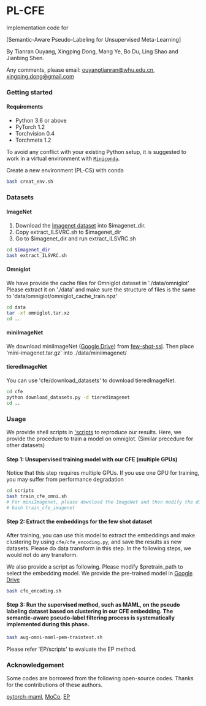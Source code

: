 # PL-CFE
Implementation code for

[Semantic-Aware Pseudo-Labeling for Unsupervised Meta-Learning]
<!-- (https://www.ecva.net/papers/eccv_2022/papers_ECCV/papers/136800160.pdf).
In Proceedings of the European Conference on Computer Vision (ECCV), 2022. -->

By Tianran Ouyang, Xingping Dong, Mang Ye, Bo Du, Ling Shao and Jianbing Shen.

Any comments, please email: ouyangtianran@whu.edu.cn, xingping.dong@gmail.com

<!-- If you use this software for academic research, please consider to cite the following paper:
```
@inproceedings{dong2022rethinking,
  title={Rethinking Clustering-Based Pseudo-Labeling for Unsupervised Meta-Learning},
  author={Dong, Xingping and Shen, Jianbing and Shao, Ling},
  booktitle={Computer Vision--ECCV 2022: 17th European Conference, Tel Aviv, Israel, October 23--27, 2022, Proceedings, Part XX},
  pages={169--186},
  year={2022},
  organization={Springer}
}
``` -->


### Getting started

#### Requirements
 - Python 3.6 or above
 - PyTorch 1.2
 - Torchvision 0.4
 - Torchmeta 1.2

To avoid any conflict with your existing Python setup, it is suggested to work in a virtual environment with [`Miniconda`](https://docs.conda.io/en/latest/miniconda.html#miniconda/). 

Create a new environment (PL-CS) with conda
```bash
bash creat_env.sh
```

### Datasets
#### ImageNet
1. Download the [Imagenet dataset](https://image-net.org/download.php) into $imagenet_dir.
2. Copy extract_ILSVRC.sh to $imagenet_dir
3. Go to $imagenet_dir and run extract_ILSVRC.sh
```bash
cd $imagenet_dir
bash extract_ILSVRC.sh 
```
#### Omniglot
We have provide the cache files for Omniglot dataset in './data/omniglot'
Please extract it on './data' and make sure the structure of files is the same to 'data/omniglot/omniglot_cache_train.npz'
```bash
cd data
tar -xf omniglot.tar.xz 
cd ..
```
#### miniImageNet
We download miniImageNet ([Google Drive](https://drive.google.com/open?id=16V_ZlkW4SsnNDtnGmaBRq2OoPmUOc5mY))
from [few-shot-ssl](https://github.com/renmengye/few-shot-ssl-public).
Then place 'mini-imagenet.tar.gz' into ./data/miniimagenet/

#### tieredImageNet
You can use 'cfe/download_datasets' to download tieredImageNet.
```bash
cd cfe
python download_datasets.py -d tieredimagenet
cd ..
```
### Usage
We provide shell scripts in ['scripts](scripts) to reproduce our results.
Here, we provide the procedure to train a model on omniglot. (Similar precedure for other datasets)
#### Step 1: Unsupervised training model with our CFE (multiple GPUs)

Notice that this step requires multiple GPUs. 
If you use one GPU for training, you may suffer from performance degradation
```bash
cd scripts
bash train_cfe_omni.sh
# For miniImagenet, please download the ImageNet and then modify the dir_imagenet in train_cfe_mini
# bash train_cfe_imagenet
```
#### Step 2: Extract the embeddings for the few shot dataset
After training, you can use this model to extract the embeddings and make clustering by using ```cfe/cfe_encoding.py```, and save the results as new datasets.
Please do data transform in this step. In the following steps, we would not do any transform. 

We also provide a script as following. Please modify $pretrain_path to select the embedding model.
We provide the pre-trained model in [Google Drive](https://drive.google.com/drive/folders/1veOQ8SfwwMqohfBsJ2kkc4fANDvg7107?usp=sharing)
```bash
bash cfe_encoding.sh
```
#### Step 3: Run the supervised method, such as MAML, on the pseudo labeling dataset based on clustering in our CFE embedding. The semantic-aware pseudo-label filtering process is systematically implemented during this phase.
```bash
bash aug-omni-maml-pem-traintest.sh
```
Please refer 'EP/scripts' to evaluate the EP method.
### Acknowledgement
Some codes are borrowed from the following open-source codes. Thanks for the contributions of these authors.

[pytorch-maml](https://github.com/tristandeleu/pytorch-maml),
[MoCo](https://github.com/facebookresearch/moco), 
[EP](https://github.com/ServiceNow/embedding-propagation)
